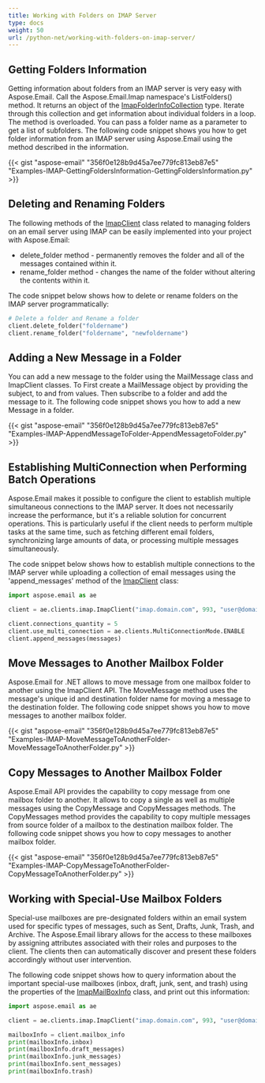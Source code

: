 ```yaml
---
title: Working with Folders on IMAP Server
type: docs
weight: 50
url: /python-net/working-with-folders-on-imap-server/
---
```



## **Getting Folders Information**
Getting information about folders from an IMAP server is very easy with Aspose.Email. Call the Aspose.Email.Imap namespace's ListFolders() method. It returns an object of the [ImapFolderInfoCollection](https://apireference.aspose.com/email/net/aspose.email.clients.imap/imapfolderinfocollection) type. Iterate through this collection and get information about individual folders in a loop. The method is overloaded. You can pass a folder name as a parameter to get a list of subfolders. The following code snippet shows you how to get folder information from an IMAP server using Aspose.Email using the method described in the information.



{{< gist "aspose-email" "356f0e128b9d45a7ee779fc813eb87e5" "Examples-IMAP-GettingFoldersInformation-GettingFoldersInformation.py" >}}

## **Deleting and Renaming Folders**

The following methods of the [ImapClient](https://reference.aspose.com/email/python-net/aspose.email.clients.imap/imapclient/#imapclient-class) class related to managing folders on an email server using IMAP can be easily implemented into your project with Aspose.Email:

- delete_folder method - permanently removes the folder and all of the messages contained within it.
- rename_folder method - changes the name of the folder without altering the contents within it.

The code snippet below shows how to delete or rename folders on the IMAP server programmatically:

```py
# Delete a folder and Rename a folder
client.delete_folder("foldername")
client.rename_folder("foldername", "newfoldername")
```

## **Adding a New Message in a Folder**
You can add a new message to the folder using the MailMessage class and ImapClient classes. To First create a MailMessage object by providing the subject, to and from values. Then subscribe to a folder and add the message to it. The following code snippet shows you how to add a new Message in a folder.



{{< gist "aspose-email" "356f0e128b9d45a7ee779fc813eb87e5" "Examples-IMAP-AppendMessageToFolder-AppendMessagetoFolder.py" >}}

## **Establishing MultiConnection when Performing Batch Operations**

Aspose.Email makes it possible to configure the client to establish multiple simultaneous connections to the IMAP server. It does not necessarily increase the performance, but it's a reliable solution for concurrent operations. This is particularly useful if the client needs to perform multiple tasks at the same time, such as fetching different email folders, synchronizing large amounts of data, or processing multiple messages simultaneously. 

The code snippet below shows how to establish multiple connections to the IMAP server while uploading a collection of email messages using the 'append_messages' method of the [ImapClient](https://reference.aspose.com/email/python-net/aspose.email.clients.imap/imapclient/#imapclient-class) class: 

```py
import aspose.email as ae

client = ae.clients.imap.ImapClient("imap.domain.com", 993, "user@domain.com", "pwd", ae.clients.SecurityOptions.SSL_IMPLICIT)

client.connections_quantity = 5
client.use_multi_connection = ae.clients.MultiConnectionMode.ENABLE
client.append_messages(messages)
```

## **Move Messages to Another Mailbox Folder**
Aspose.Email for .NET allows to move message from one mailbox folder to another using the ImapClient API. The MoveMessage method uses the message's unique id and destination folder name for moving a message to the destination folder. The following code snippet shows you how to move messages to another mailbox folder.



{{< gist "aspose-email" "356f0e128b9d45a7ee779fc813eb87e5" "Examples-IMAP-MoveMessageToAnotherFolder-MoveMessageToAnotherFolder.py" >}}
## **Copy Messages to Another Mailbox Folder**
Aspose.Email API provides the capability to copy message from one mailbox folder to another. It allows to copy a single as well as multiple messages using the CopyMessage and CopyMessages methods. The CopyMessages method provides the capability to copy multiple messages from source folder of a mailbox to the destination mailbox folder. The following code snippet shows you how to copy messages to another mailbox folder. 



{{< gist "aspose-email" "356f0e128b9d45a7ee779fc813eb87e5" "Examples-IMAP-CopyMessageToAnotherFolder-CopyMessageToAnotherFolder.py" >}}

## **Working with Special-Use Mailbox Folders**

Special-use mailboxes are pre-designated folders within an email system used for specific types of messages, such as Sent, Drafts, Junk, Trash, and Archive. The Aspose.Email library allows for the access to these mailboxes by assigning attributes associated with their roles and purposes to the client. The clients then can automatically discover and present these folders accordingly without user intervention.

The following code snippet shows how to query information about the important special-use mailboxes (inbox, draft, junk, sent, and trash) using the properties of the [ImapMailBoxInfo](https://reference.aspose.com/email/python-net/aspose.email.clients.imap/imapmailboxinfo/#imapmailboxinfo-class) class, and print out this information:

```py
import aspose.email as ae

client = ae.clients.imap.ImapClient("imap.domain.com", 993, "user@domain.com", "pwd", ae.clients.SecurityOptions.SSL_IMPLICIT)

mailboxInfo = client.mailbox_info
print(mailboxInfo.inbox)
print(mailboxInfo.draft_messages)
print(mailboxInfo.junk_messages)
print(mailboxInfo.sent_messages)
print(mailboxInfo.trash)
```